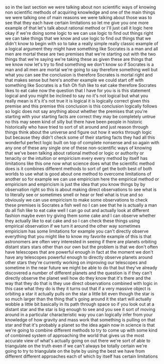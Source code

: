 so in the last section we were talking about non scientific ways of knowing non scientific methods of acquiring knowledge and one of the main things we were talking one of main reasons we were talking about those was to see that they each have certain limitations so let me give you one more example of that let's talk about rational method or I'll just call it logic here okay if we're doing some logic to we can use logic to find out things right we can take things that we know and use logic to find out things that we didn't know to begin with so to take a really simple really classic example of a logical argument they might have something like Socrates is a man and all men are mortal these are two premises that we're starting out with the two things that we're saying we're taking these as given these are things that we know now let's try to find something we don't know so if Socrates is a man and all men are mortal we're going to say therefore something well but what you can see the conclusion is therefore Socrates is mortal right and that makes sense but here's another example we could start off with something like Socrates is a fish Oh fish like to eat cake therefore Socrates likes to eat cake now the question that I have for you is is this statement logical and you might be inclined to say no it's not logical but what you really mean is it's it's not true it is logical it is logically correct given this premise and this premise this conclusion is this conclusion logically follows so logic does not say anything about whether the premises that you're starting with your starting facts are correct they may be completely untrue no this may seem kind of silly but there have been people in historic historically who have tried to sort of sit around and just reason through things think about the universe and figure out how it works through logic but because they didn't check some of their starting facts they had all this wonderful perfect logic built on top of complete nonsense and so again with any one of these any single one of these non-scientific ways of knowing that we've been talking about rational method or logic or authority or tenacity or the intuition or empiricism every every method by itself has limitations like this one now what science does what the scientific method does is it combines different methods to sort of get the both best of both worlds to use what is good about one method to overcome limitations of another so for example we can use empiricism here the empirical method or empiricism and empiricism is just the idea that you know things by by observation right so this is about making direct observations to see what is to literally see or sometimes smell or hear or feel what is true and so obviously we can use empiricism to make some observations to check these premises is Socrates a fish well no I can see that he is actually a man do all fish like to eat cake well I can go out and actually look at different fashion maybe even try giving them some cake and I can observe whether they actually like to eat cake and so I can check these things using empirical observation if we turn it around the other way sometimes empiricism has some limitations for example you can't directly observe everything that you might like to know my favorite example of this is that astronomers are often very interested in seeing if there are planets orbiting distant stars stars other than our own but the problem is that we don't often have telescopes that are powerful enough in fact at the moment we don't have any telescopes powerful enough to directly observe planets around other stars they're currently working on improving our telescopes and sometime in the near future we might be able to do that but they've already discovered a number of different planets and the question is if they can't directly observe the planet well how do they know that it's there and the way that they do that is they use direct observations combined with logic in this case what they do is they it turns out that if a very massive object is orbiting a star it actually pulls on the star a little bit even though the star is so much larger than the thing that's going around it the start will actually wobble a little bit basically in its path through space so if you look out at a distant star and the star is big enough to see and you see it sort of moving around in a particular characteristic way you can logically infer from your knowledge of how gravity and mass work that something is pulling on that star and that it's probably a planet so the idea again now in science is that we're going to combine different methods to try to come up with some kind of combined system of approaching the world that gives us the most accurate view of what's actually going on out there we're sort of able to triangulate on the truth even if we can't always be totally certain we're going to try to triangulate on the byte by using the best we have from different different approaches each of which by itself has certain limitations

